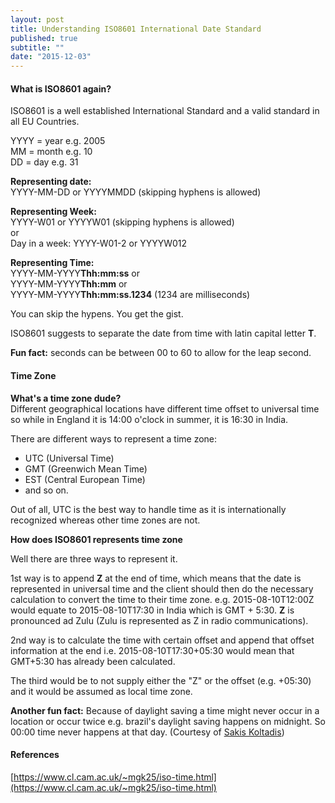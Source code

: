 ```yaml
---
layout: post
title: Understanding ISO8601 International Date Standard
published: true
subtitle: ""
date: "2015-12-03"
---
```




#### What is ISO8601 again?
ISO8601 is a well established International Standard and a valid standard in all EU Countries.  

YYYY = year e.g. 2005  
MM = month e.g. 10  
DD = day e.g. 31 

**Representing date:**  
YYYY-MM-DD or YYYYMMDD (skipping hyphens is allowed)  

**Representing Week:**  
YYYY-W01 or YYYYW01 (skipping hyphens is allowed)  
or  
Day in a week: YYYY-W01-2 or YYYYW012

**Representing Time:**  
YYYY-MM-YYYY**Thh:mm:ss** or  
YYYY-MM-YYYY**Thh:mm** or  
YYYY-MM-YYYY**Thh:mm:ss.1234** (1234 are milliseconds)

You can skip the hypens. You get the gist.

ISO8601 suggests to separate the date from time with latin capital letter **T**.

**Fun fact:** seconds can be between 00 to 60 to allow for the leap second.


#### Time Zone
**What's a time zone dude?**  
Different geographical locations have different time offset to universal time so while in England it is 14:00 o'clock in summer, it is 16:30 in India. 

There are different ways to represent a time zone:

- UTC (Universal Time)
- GMT (Greenwich Mean Time)
- EST (Central European Time)
- and so on.

Out of all, UTC is the best way to handle time as it is internationally recognized whereas other time zones are not.

**How does ISO8601 represents time zone**

Well there are three ways to represent it.

1st way is to append **Z** at the end of time, which means that the date is represented in universal time and the client should then do the necessary calculation to convert the time to their time zone. e.g. 2015-08-10T12:00Z would equate to 2015-08-10T17:30 in India which is GMT + 5:30. **Z** is pronounced ad Zulu (Zulu is represented as Z in radio communications).

2nd way is to calculate the time with certain offset and append that offset information at the end i.e. 2015-08-10T17:30+05:30 would mean that GMT+5:30 has already been calculated.

The third would be to not supply either the "Z" or the offset (e.g. +05:30) and it would be assumed as local time zone.

**Another fun fact:** Because of daylight saving a time might never occur in a location or occur twice e.g. brazil's daylight saving happens on midnight. So 00:00 time never happens at that day. (Courtesy of [Sakis Koltadis](https://twitter.com/sakisk))

#### References
[https://www.cl.cam.ac.uk/~mgk25/iso-time.html](https://www.cl.cam.ac.uk/~mgk25/iso-time.html)

